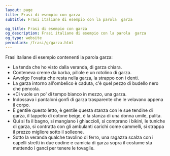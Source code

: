 ```yaml
---
layout: page
title: Frasi di esempio con garza 
subtitle: Frasi italiane di esempio con la parola  garza

og_title: Frasi di esempio con garza 
og_description: Frasi italiane di esempio con la parola  garza
og_type: website
permalink: /frasi/g/garza.html
---
```


Frasi italiane di esempio contenenti la parola garza:


- La tenda che ho visto dalla veranda, di garza chiara.
- Conteneva creme da barba, pillole e un rotolino di garza.
- Avvolgo l'ovatta che resta nella garza, la strappo con i denti.
- La garza intorno all'ombelico è caduta, c'è quel pezzo di budello nero che pencola.
- «Ci vuole un po' di tempo bianco in mezzo, una garza.
- Indossava i pantaloni gonfi di garza trasparente che le velavano appena il corpo.
- È gentile questo letto, è gentile questa stanza con le sue tendine di garza, il tappeto di cotone beige, è la stanza di una donna umile, pulita.
- Qui si fa il bagno, si mangiano i ghiaccioli, si comprano i bikini, le tuniche di garza, si contratta con gli ambulanti carichi come cammelli, si strappa il prezzo migliore sotto il solleone.
- Sotto la veranda qualche tavolino di ferro, una ragazza scalza con i capelli stretti in due codine e camicia di garza sopra il costume sta mettendo i ganci per tenere le tovaglie.
